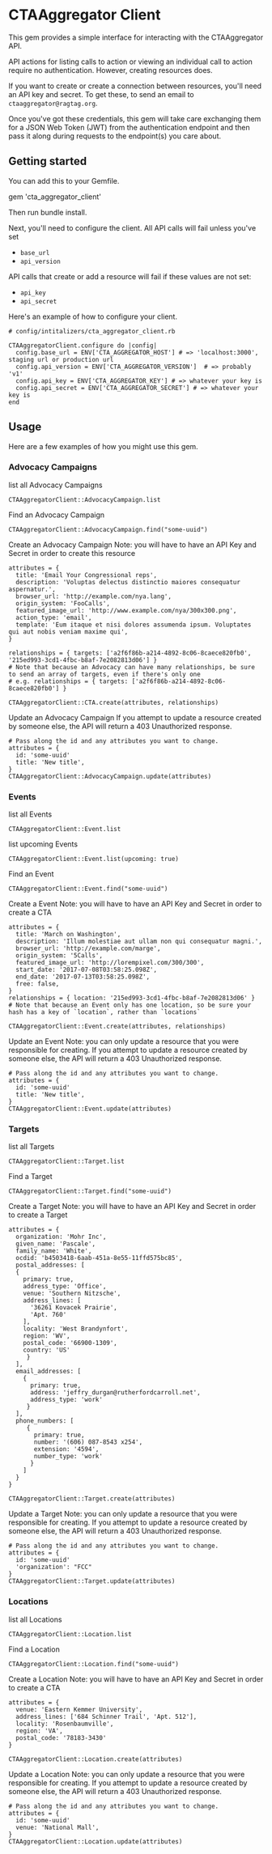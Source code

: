 # CTAAggregator Client

This gem provides a simple interface for interacting with the CTAAggregator API.

API actions for listing calls to action or viewing an individual
call to action require no authentication.  However, creating resources does.

If you want to create or create a connection between resources, you'll need 
an API key and secret.  To get these, to send an email to 
`ctaaggregator@ragtag.org`.

Once you've got these credentials, this gem will take care exchanging them for
a JSON Web Token (JWT) from the authentication endpoint and then pass it along during
requests to the endpoint(s) you care about.

## Getting started

You can add this to your Gemfile.

gem 'cta_aggregator_client'

Then run bundle install.

Next, you'll need to configure the client.  All API calls will fail unless you've set
* `base_url` 
* `api_version`  

API calls that create or add a resource will fail if these values are not set:
* `api_key` 
* `api_secret`  

Here's an example of how to configure your client.

```
# config/intitalizers/cta_aggregator_client.rb

CTAAggregatorClient.configure do |config|
  config.base_url = ENV['CTA_AGGREGATOR_HOST'] # => 'localhost:3000', staging url or production url
  config.api_version = ENV['CTA_AGGREGATOR_VERSION']  # => probably 'v1'
  config.api_key = ENV['CTA_AGGREGATOR_KEY'] # => whatever your key is
  config.api_secret = ENV['CTA_AGGREGATOR_SECRET'] # => whatever your key is
end
```


## Usage

Here are a few examples of how you might use this gem.

### Advocacy Campaigns

list all Advocacy Campaigns
```
CTAAggregatorClient::AdvocacyCampaign.list
```

Find an Advocacy Campaign
```
CTAAggregatorClient::AdvocacyCampaign.find("some-uuid")
```

Create an Advocacy Campaign
Note: you will have to have an API Key and Secret in order to create this resource
```
attributes = {
  title: 'Email Your Congressional reps',
  description: 'Voluptas delectus distinctio maiores consequatur aspernatur.',
  browser_url: 'http://example.com/nya.lang',
  origin_system: 'FooCalls',
  featured_image_url: 'http://www.example.com/nya/300x300.png',
  action_type: 'email',
  template: 'Eum itaque et nisi dolores assumenda ipsum. Voluptates qui aut nobis veniam maxime qui',
}

relationships = { targets: ['a2f6f86b-a214-4892-8c06-8caece820fb0', '215ed993-3cd1-4fbc-b8af-7e2082813d06'] }
# Note that because an Advocacy can have many relationships, be sure to send an array of targets, even if there's only one
# e.g. relationships = { targets: ['a2f6f86b-a214-4892-8c06-8caece820fb0'] }

CTAAggregatorClient::CTA.create(attributes, relationships)
```

Update an Advocacy Campaign
If you attempt to update a resource created by someone else, the API will return a 403 Unauthorized response.

```
# Pass along the id and any attributes you want to change.
attributes = {
  id: 'some-uuid'
  title: 'New title',
}
CTAAggregatorClient::AdvocacyCampaign.update(attributes)
```

###  Events

list all Events
```
CTAAggregatorClient::Event.list
```

list upcoming Events
```
CTAAggregatorClient::Event.list(upcoming: true)
```

Find an Event
```
CTAAggregatorClient::Event.find("some-uuid")
```


Create a Event
Note: you will have to have an API Key and Secret in order to create a CTA
```
attributes = {
  title: 'March on Washington',
  description: 'Illum molestiae aut ullam non qui consequatur magni.',
  browser_url: 'http://example.com/marge',
  origin_system: '5Calls',
  featured_image_url: 'http://lorempixel.com/300/300',
  start_date: '2017-07-08T03:58:25.098Z',
  end_date: '2017-07-13T03:58:25.098Z',
  free: false,
}
relationships = { location: '215ed993-3cd1-4fbc-b8af-7e2082813d06' }
# Note that because an Event only has one location, so be sure your hash has a key of `location`, rather than `locations`

CTAAggregatorClient::Event.create(attributes, relationships)
```

Update an Event
Note: you can only update a resource that you were responsible for creating.
If you attempt to update a resource created by someone else, the API will return a 403 Unauthorized response.
```
# Pass along the id and any attributes you want to change.
attributes = {
  id: 'some-uuid'
  title: 'New title',
}
CTAAggregatorClient::Event.update(attributes)
```

### Targets

list all Targets
```
CTAAggregatorClient::Target.list
```

Find a Target
```
CTAAggregatorClient::Target.find("some-uuid")
```


Create a Target
Note: you will have to have an API Key and Secret in order to create a Target
```
attributes = {
  organization: 'Mohr Inc',
  given_name: 'Pascale',
  family_name: 'White',
  ocdid: 'b4503418-6aab-451a-8e55-11ffd575bc85',
  postal_addresses: [
  {
    primary: true,
    address_type: 'Office',
    venue: 'Southern Nitzsche',
    address_lines: [
      '36261 Kovacek Prairie',
      'Apt. 760'
    ],
    locality: 'West Brandynfort',
    region: 'WV',
    postal_code: '66900-1309',
    country: 'US'
     }
  ],
  email_addresses: [
    {
      primary: true,
      address: 'jeffry_durgan@rutherfordcarroll.net',
      address_type: 'work'
     }
  ],
  phone_numbers: [
     {
       primary: true,
       number: '(606) 087-8543 x254',
       extension: '4594',
       number_type: 'work'
      }
    ]
  }
}

CTAAggregatorClient::Target.create(attributes)
```

Update a Target
Note: you can only update a resource that you were responsible for creating.
If you attempt to update a resource created by someone else, the API will return a 403 Unauthorized response.
```
# Pass along the id and any attributes you want to change.
attributes = {
  id: 'some-uuid'
  'organization': "FCC"
}
CTAAggregatorClient::Target.update(attributes)
```

### Locations

list all Locations
```
CTAAggregatorClient::Location.list
```

Find a Location
```
CTAAggregatorClient::Location.find("some-uuid")
```


Create a Location
Note: you will have to have an API Key and Secret in order to create a CTA
```
attributes = {
  venue: 'Eastern Kemmer University',
  address_lines: ['684 Schinner Trail', 'Apt. 512'],
  locality: 'Rosenbaumville',
  region: 'VA',
  postal_code: '78183-3430'
}

CTAAggregatorClient::Location.create(attributes)
```

Update a Location
Note: you can only update a resource that you were responsible for creating.
If you attempt to update a resource created by someone else, the API will return a 403 Unauthorized response.
```
# Pass along the id and any attributes you want to change.
attributes = {
  id: 'some-uuid'
  venue: 'National Mall',
}
CTAAggregatorClient::Location.update(attributes)
```
